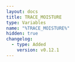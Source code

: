 ```yaml
---
layout: docs
title: TRACE_MOISTURE
type: Variables
name: "%TRACE_MOISTURE%"
hidden: true
changelog:
  - type: Added
    version: v0.12.1
---
```

